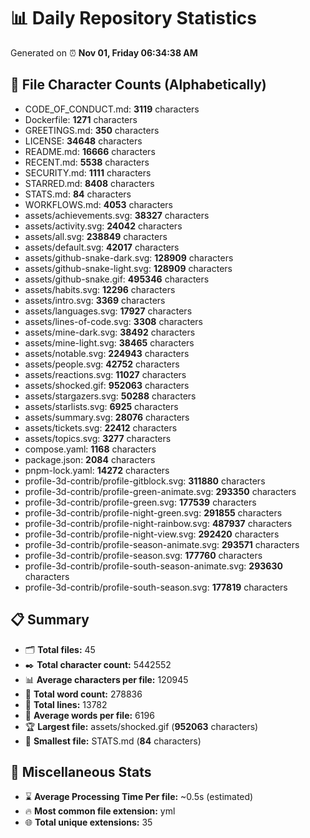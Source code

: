 # 📊 Daily Repository Statistics
Generated on ⏰ **Nov 01, Friday 06:34:38 AM**

## 📂 File Character Counts (Alphabetically)
- CODE_OF_CONDUCT.md: **3119** characters
- Dockerfile: **1271** characters
- GREETINGS.md: **350** characters
- LICENSE: **34648** characters
- README.md: **16666** characters
- RECENT.md: **5538** characters
- SECURITY.md: **1111** characters
- STARRED.md: **8408** characters
- STATS.md: **84** characters
- WORKFLOWS.md: **4053** characters
- assets/achievements.svg: **38327** characters
- assets/activity.svg: **24042** characters
- assets/all.svg: **238849** characters
- assets/default.svg: **42017** characters
- assets/github-snake-dark.svg: **128909** characters
- assets/github-snake-light.svg: **128909** characters
- assets/github-snake.gif: **495346** characters
- assets/habits.svg: **12296** characters
- assets/intro.svg: **3369** characters
- assets/languages.svg: **17927** characters
- assets/lines-of-code.svg: **3308** characters
- assets/mine-dark.svg: **38492** characters
- assets/mine-light.svg: **38465** characters
- assets/notable.svg: **224943** characters
- assets/people.svg: **42752** characters
- assets/reactions.svg: **11027** characters
- assets/shocked.gif: **952063** characters
- assets/stargazers.svg: **50288** characters
- assets/starlists.svg: **6925** characters
- assets/summary.svg: **28076** characters
- assets/tickets.svg: **22412** characters
- assets/topics.svg: **3277** characters
- compose.yaml: **1168** characters
- package.json: **2084** characters
- pnpm-lock.yaml: **14272** characters
- profile-3d-contrib/profile-gitblock.svg: **311880** characters
- profile-3d-contrib/profile-green-animate.svg: **293350** characters
- profile-3d-contrib/profile-green.svg: **177539** characters
- profile-3d-contrib/profile-night-green.svg: **291855** characters
- profile-3d-contrib/profile-night-rainbow.svg: **487937** characters
- profile-3d-contrib/profile-night-view.svg: **292420** characters
- profile-3d-contrib/profile-season-animate.svg: **293571** characters
- profile-3d-contrib/profile-season.svg: **177760** characters
- profile-3d-contrib/profile-south-season-animate.svg: **293630** characters
- profile-3d-contrib/profile-south-season.svg: **177819** characters

## 📋 Summary
- 🗂️ **Total files:** 45
- ✒️ **Total character count:** 5442552
- 📊 **Average characters per file:** 120945
- 📝 **Total word count:** 278836
- 🧾 **Total lines:** 13782
- 📐 **Average words per file:** 6196
- 🏆 **Largest file:** assets/shocked.gif (**952063** characters)
- 🥉 **Smallest file:** STATS.md (**84** characters)

## 🌟 Miscellaneous Stats
- ⌛ **Average Processing Time Per file:** ~0.5s (estimated)
- 🔥 **Most common file extension:** yml
- 🌐 **Total unique extensions:** 35
